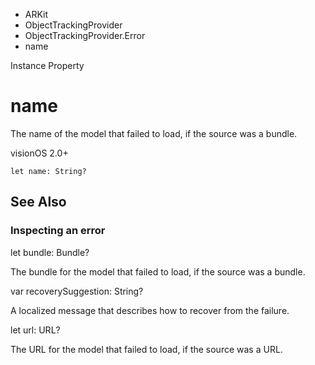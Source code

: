 

- ARKit
- ObjectTrackingProvider
- ObjectTrackingProvider.Error
-  name 

Instance Property

# name

The name of the model that failed to load, if the source was a bundle.

visionOS 2.0+

``` source
let name: String?
```

## See Also

### Inspecting an error

let bundle: Bundle?

The bundle for the model that failed to load, if the source was a bundle.

var recoverySuggestion: String?

A localized message that describes how to recover from the failure.

let url: URL?

The URL for the model that failed to load, if the source was a URL.

